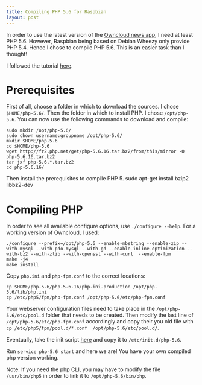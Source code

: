 ```yaml
---
title: Compiling PHP 5.6 for Raspbian
layout: post
---
```


In order to use the latest version of the [Owncloud news
app](https://etiennem.github.io/2015/02/18/owncloud/), I need at least PHP 5.6.
However, Raspbian being based on Debian Wheezy only provide PHP 5.4. Hence I
chose to compile PHP 5.6. This is an easier task than I thought!

I followed the tutorial [here](https://www.howtoforge.com/how-to-build-php-5.6-fpm-fastcgi-with-zend-opcache-and-apcu-for-ispconfig-3-on-debian-7-wheezy). 

# Prerequisites

First of all, choose a folder in which to download the sources. I chose
`$HOME/php-5.6/`. Then the folder in which to install PHP. I chose
`/opt/php-5.6`. You can now use the following commands to download and compile:

	sudo mkdir /opt/php-5.6/
	sudo chown username:groupname /opt/php-5.6/
	mkdir $HOME/php-5.6
	cd $HOME/php-5.6
	wget http://fr2.php.net/get/php-5.6.16.tar.bz2/from/this/mirror -O php-5.6.16.tar.bz2
	tar jxf php-5.6.*.tar.bz2
	cd php-5.6.16/

Then install the prerequisites to compile PHP 5.
	sudo apt-get install bzip2 libbz2-dev

# Compiling PHP

In order to see all available configure options, use `./configure --help`. For a working version of Owncloud, I used:

	./configure --prefix=/opt/php-5.6 --enable-mbstring --enable-zip --with-mysql --with-pdo-mysql --with-gd --enable-inline-optimization --with-bz2 --with-zlib --with-openssl --with-curl  --enable-fpm 
	make -j4
	make install

Copy `php.ini` and `php-fpm.conf` to the correct locations:

	cp $HOME/php-5.6/php-5.6.16/php.ini-production /opt/php-5.6/lib/php.ini
	cp /etc/php5/fpm/php-fpm.conf /opt/php-5.6/etc/php-fpm.conf

Your webserver configuration files need to take place in the
`/opt/php-5.6/etc/pool.d` folder that needs to be created. Then modify the last
line of `/opt/php-5.6/etc/php-fpm.conf` accordingly and copy their you old file
with `cp /etc/php5/fpm/pool.d/*.conf  /opt/php-5.6/etc/pool.d/`.

Eventually, take the init script [here](/files/init.d_php5-fpm) and copy it to
`/etc/init.d/php-5.6`.

Run `service php-5.6 start` and here we are! You have your own compiled php
version working.

Note: If you need the php CLI, you may have to modify the file `/usr/bin/php5`
in order to link it to `/opt/php-5.6/bin/php`.
